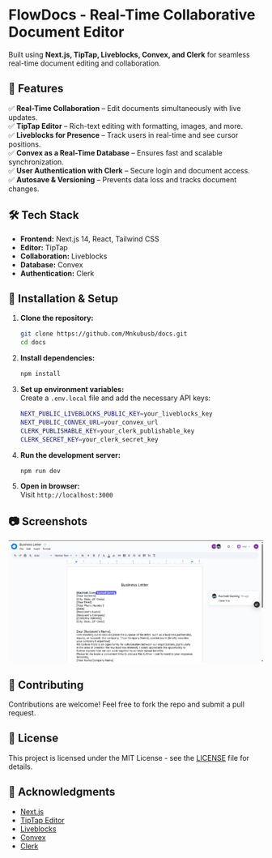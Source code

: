 # FlowDocs - Real-Time Collaborative Document Editor

Built using **Next.js, TipTap, Liveblocks, Convex, and Clerk** for seamless real-time document editing and collaboration.

## 🚀 Features

✅ **Real-Time Collaboration** – Edit documents simultaneously with live updates.  
✅ **TipTap Editor** – Rich-text editing with formatting, images, and more.  
✅ **Liveblocks for Presence** – Track users in real-time and see cursor positions.  
✅ **Convex as a Real-Time Database** – Ensures fast and scalable synchronization.  
✅ **User Authentication with Clerk** – Secure login and document access.  
✅ **Autosave & Versioning** – Prevents data loss and tracks document changes.  

## 🛠 Tech Stack

- **Frontend:** Next.js 14, React, Tailwind CSS  
- **Editor:** TipTap  
- **Collaboration:** Liveblocks  
- **Database:** Convex  
- **Authentication:** Clerk  

## 📌 Installation & Setup

1. **Clone the repository:**  
   ```sh
   git clone https://github.com/Mnkubusb/docs.git
   cd docs
   ```
2. **Install dependencies:**  
   ```sh
   npm install
   ```
3. **Set up environment variables:**  
   Create a `.env.local` file and add the necessary API keys:
   ```sh
   NEXT_PUBLIC_LIVEBLOCKS_PUBLIC_KEY=your_liveblocks_key
   NEXT_PUBLIC_CONVEX_URL=your_convex_url
   CLERK_PUBLISHABLE_KEY=your_clerk_publishable_key
   CLERK_SECRET_KEY=your_clerk_secret_key
   ```
4. **Run the development server:**  
   ```sh
   npm run dev
   ```
5. **Open in browser:**  
   Visit `http://localhost:3000`

## 📷 Screenshots

![Demo](/public/demo.png)

## 🤝 Contributing

Contributions are welcome! Feel free to fork the repo and submit a pull request.

## 📜 License

This project is licensed under the MIT License - see the [LICENSE](LICENSE) file for details.

## 🌟 Acknowledgments

- [Next.js](https://nextjs.org/)
- [TipTap Editor](https://tiptap.dev/)
- [Liveblocks](https://liveblocks.io/)
- [Convex](https://convex.dev/)
- [Clerk](https://clerk.dev/)


